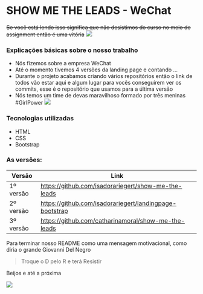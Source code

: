 # SHOW ME THE LEADS - WeChat
 ~~Se você está lendo isso significa que não desistimos do curso no meio do assignment então é uma vitória~~
![](https://media.giphy.com/media/pa37AAGzKXoek/giphy.gif)

### Explicações básicas sobre o nosso trabalho
- Nós fizemos sobre a empresa WeChat
- Até o momento tivemos 4 versões da landing page e contando ...
- Durante o projeto acabamos criando vários repositórios então o link de todos vão estar aqui e algum lugar para vocês conseguirem ver os commits, esse é o repositório que usamos para a última versão
- Nós temos um time de devas maravilhoso formado por três meninas #GirlPower
![](https://media.giphy.com/media/bSMLwVLkZV2CkRXfhr/giphy.gif)

### Tecnologias utilizadas
- HTML
- CSS
- Bootstrap

### As versões:
| Versão    	| Link                                                               	|
|-----------	|--------------------------------------------------------------------	|
| 1º versão 	| https://github.com/isadorariegert/show-me-the-leads 	                | 
| 2º versão 	| https://github.com/isadorariegert/landingpage-bootstrap            	|  
| 3º versão 	| https://github.com/catharinamoral/show-me-the-leads                	|  

Para terminar nosso README como uma mensagem motivacional, como diria o grande Giovanni Del Negro
>Troque o D pelo R e terá Resistir

Beijos e até a próxima

![](https://media.giphy.com/media/rixLNZzgCyB7G/giphy.gif)
